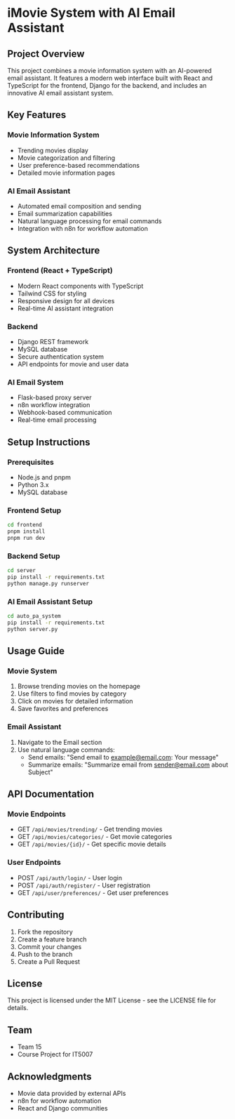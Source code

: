# iMovie System with AI Email Assistant

## Project Overview
This project combines a movie information system with an AI-powered email assistant. It features a modern web interface built with React and TypeScript for the frontend, Django for the backend, and includes an innovative AI email assistant system.

## Key Features

### Movie Information System
- Trending movies display
- Movie categorization and filtering
- User preference-based recommendations
- Detailed movie information pages

### AI Email Assistant
- Automated email composition and sending
- Email summarization capabilities
- Natural language processing for email commands
- Integration with n8n for workflow automation

## System Architecture

### Frontend (React + TypeScript)
- Modern React components with TypeScript
- Tailwind CSS for styling
- Responsive design for all devices
- Real-time AI assistant integration

### Backend
- Django REST framework
- MySQL database
- Secure authentication system
- API endpoints for movie and user data

### AI Email System
- Flask-based proxy server
- n8n workflow integration
- Webhook-based communication
- Real-time email processing

## Setup Instructions

### Prerequisites
- Node.js and pnpm
- Python 3.x
- MySQL database

### Frontend Setup
```bash
cd frontend
pnpm install
pnpm run dev
```

### Backend Setup
```bash
cd server
pip install -r requirements.txt
python manage.py runserver
```

### AI Email Assistant Setup
```bash
cd auto_pa_system
pip install -r requirements.txt
python server.py
```

## Usage Guide

### Movie System
1. Browse trending movies on the homepage
2. Use filters to find movies by category
3. Click on movies for detailed information
4. Save favorites and preferences

### Email Assistant
1. Navigate to the Email section
2. Use natural language commands:
   - Send emails: "Send email to example@email.com: Your message"
   - Summarize emails: "Summarize email from sender@email.com about Subject"

## API Documentation

### Movie Endpoints
- GET `/api/movies/trending/` - Get trending movies
- GET `/api/movies/categories/` - Get movie categories
- GET `/api/movies/{id}/` - Get specific movie details

### User Endpoints
- POST `/api/auth/login/` - User login
- POST `/api/auth/register/` - User registration
- GET `/api/user/preferences/` - Get user preferences

## Contributing
1. Fork the repository
2. Create a feature branch
3. Commit your changes
4. Push to the branch
5. Create a Pull Request

## License
This project is licensed under the MIT License - see the LICENSE file for details.

## Team
- Team 15
- Course Project for IT5007

## Acknowledgments
- Movie data provided by external APIs
- n8n for workflow automation
- React and Django communities
